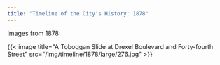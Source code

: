 ```yaml
---
title: "Timeline of the City's History: 1878"
---
```

Images from 1878:

{{< image title="A Toboggan Slide at Drexel Boulevard and Forty-fourth Street" src="/img/timeline/1878/large/276.jpg" >}}